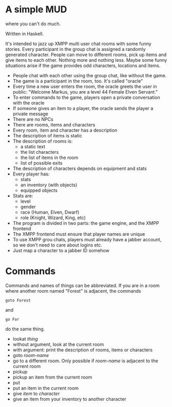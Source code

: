 A simple MUD
============

where you can't do much.

Written in Haskell.

It's intended to jazz up XMPP multi user chat rooms with some funny stories.
Every participant in the group chat is assigned a randomly generated character.
People can move to different rooms, pick up items and give items to each other.
Nothing more and nothing less. Maybe some funny situations arise if the game
provides odd characters, locations and items.

- People chat with each other using the group chat, like without the game.
- The game is a participant in the room, too. It's called "oracle"
- Every time a new user enters the room, the oracle greets the user in public:
  "Welcome Markus, you are a level 44 Female Elven Servant."
- To enter commands to the game, players open a private conversation with the oracle
- If someone gives an item to a player, the oracle sends the player a private
  message
- There are no NPCs
- There are rooms, items and characters
- Every room, item and character has a description
- The description of items is static
- The description of rooms is:
  - a static text
  - the list characters
  - the list of items in the room
  - list of possible exits
- The description of characters depends on equipment and stats
- Every player has:
  - stats
  - an inventory (with objects)
  - equipped objects
- Stats are:
  - level
  - gender
  - race (Human, Elven, Dwarf)
  - role (Knight, Wizard, King, etc)
- The program is divided in two parts: the game engine, and the XMPP frontend
- The XMPP frontend must ensure that player names are unique
- To use XMPP grou chats, players must already have a jabber account, so we
  don't need to care about logins etc.
- Just map a character to a jabber ID somehow

Commands
========

Commands and names of things can be abbreviated. If you are in a room where another room named "Forest" is adjacent, the commands

    goto Forest

and

    go For

do the same thing.

- lookat *thing*
 - without argument, look at the current room
 - with argument: print the description of rooms, items or characters
- goto *room-name*
 - go to a different room. Only possible if *room-name* is adjacent to the
   current room
- pickup
 - pickup an item from the current room
- put
 - put an item in the current room
- give *item* to *character*
 - give an item from your inventory to another character
